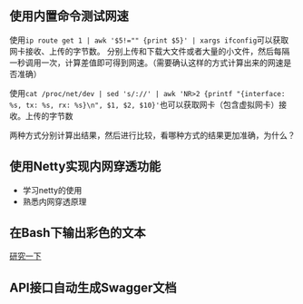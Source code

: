 ## 使用内置命令测试网速

使用`ip route get 1 | awk '$5!="" {print $5}' | xargs ifconfig`可以获取网卡接收、上传的字节数。
分别上传和下载大文件或者大量的小文件，然后每隔一秒调用一次，计算差值即可得到网速。（需要确认这样的方式计算出来的网速是否准确）

使用`cat /proc/net/dev | sed 's/://' | awk 'NR>2 {printf "{interface: %s, tx: %s, rx: %s}\n", $1, $2, $10}'`也可以获取网卡（包含虚拟网卡）接收。上传的字节数

两种方式分别计算出结果，然后进行比较，看哪种方式的结果更加准确，为什么？


## 使用Netty实现内网穿透功能

- 学习netty的使用
- 熟悉内网穿透原理

## 在Bash下输出彩色的文本

[研究一下](http://utensil.github.io/tech/2007/09/10/colorful-bash.html)

## API接口自动生成Swagger文档
